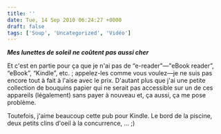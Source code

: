 ```yaml
---
title: ''
date: Tue, 14 Sep 2010 06:24:27 +0000
draft: false
tags: ['Soup', 'Uncategorized', 'Vidéo']
---
```


_**Mes lunettes de soleil ne coûtent pas aussi cher**_

Et c'est en partie pour ça que je n'ai pas de “e-reader"—"eBook reader”, “eBook”, “Kindle”, etc. ; appelez-les comme vous voulez—je ne suis pas encore tout à fait à l'aise avec le prix. D'autant plus que j'ai une petite collection de bouquins papier qui ne serait pas accessible sur un de ces appareils (légalement) sans payer à nouveau et, ça aussi, ça me pose problème.

Toutefois, j'aime beaucoup cette pub pour Kindle. Le bord de la piscine, deux petits clins d'oeil à la concurrence, … ;)